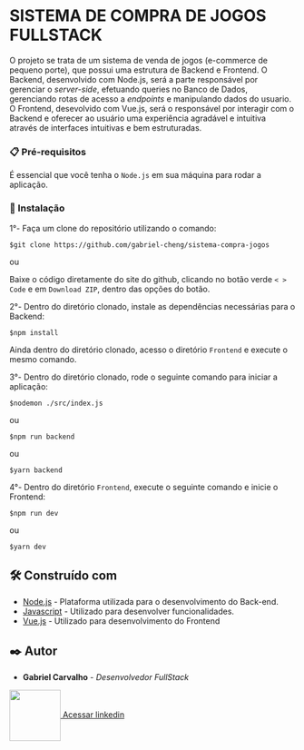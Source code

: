 # SISTEMA DE COMPRA DE JOGOS FULLSTACK

O projeto se trata de um sistema de venda de jogos (e-commerce de pequeno porte), que possui uma estrutura de Backend e Frontend. O Backend, desenvolvido com Node.js, será a parte responsável por gerenciar o *server-side*, efetuando queries no Banco de Dados, gerenciando rotas de acesso a *endpoints* e manipulando dados do usuario. O Frontend, desevolvido com Vue.js, será o responsável por interagir com o Backend e oferecer ao usuário uma experiência agradável e intuitiva através de interfaces intuitivas e bem estruturadas.

### 📋 Pré-requisitos

É essencial que você tenha o ```Node.js``` em sua máquina para rodar a aplicação.

### 🔧 Instalação

1°- Faça um clone do repositório utilizando o comando:
```
$git clone https://github.com/gabriel-cheng/sistema-compra-jogos
```
ou

Baixe o código diretamente do site do github, clicando no botão verde ```< > Code``` e em ```Download ZIP```, dentro das opções do botão.

2°- Dentro do diretório clonado, instale as dependências necessárias para o Backend:
```
$npm install
```
Ainda dentro do diretório clonado, acesso o diretório ```Frontend``` e execute o mesmo comando.

3°- Dentro do diretório clonado, rode o seguinte comando para iniciar a aplicação:
```
$nodemon ./src/index.js
```
ou
```
$npm run backend
```
ou
```
$yarn backend
```

4°- Dentro do diretório ```Frontend```, execute o seguinte comando e inicie o Frontend:
```
$npm run dev
```
ou
```
$yarn dev
```

## 🛠️ Construído com

* [Node.js](https://nodejs.org/en/) - Plataforma utilizada para o desenvolvimento do Back-end.
* [Javascript](https://developer.mozilla.org/pt-BR/docs/Web/JavaScript) - Utilizado para desenvolver funcionalidades.
* [Vue.js](vuejs.org/) - Utilizado para desenvolvimento do Frontend

## ✒️ Autor

* **Gabriel Carvalho** - *Desenvolvedor FullStack*

<a href="https://www.linkedin.com/in/gabriel-henrique-ita/">
    <img align="center" width="90px" src="https://cdn-icons-png.flaticon.com/512/174/174857.png">&#10;&#10;Acessar linkedin</img>
</a>
